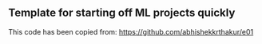 ## Template for starting off ML projects quickly

This code has been copied from: https://github.com/abhishekkrthakur/e01
